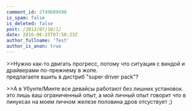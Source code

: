 ```yaml
---
comment_id: 2749689490
is_spam: false
is_deleted: false
post: /2013/07/10/1/
date: 2016-06-25T07:50:23Z
author_fullname: 'Test'
author_is_anon: true
---
```


<p>&gt;&gt;Нужно как-то двигать прогресс, потому что ситуация с виндой и драйверами по-прежнему в жопе.<br>предлагаете вшить в дистриб "super driver pack"?</p><p>&gt;&gt;А в Убунте/Минте все девайсы работают без лишних установок.<br>это лишь ваш ограниченный опыт, а мой личный опыт говорит что в линуксах на моем личном железе половина дров отсуствует ;)</p>
